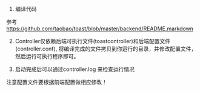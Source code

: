 1. 编译代码

  参考 https://github.com/taobao/toast/blob/master/backend/README.markdown

2. Controller仅依赖后端可执行文件(toastcontroller)和后端配置文件(controller.conf), 将编译完成的文件拷贝到你运行的目录，并修改配置文件，然后运行可执行程序即可。

3. 启动完成后可以通过controller.log 来检查运行情况

注意配置文件要根据前端配置做相应修改！
